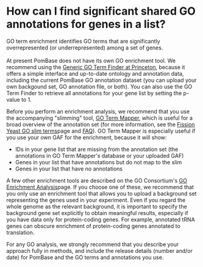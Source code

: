 # How can I find significant shared GO annotations for genes in a list?
<!-- pombase_categories: Tools and Resources,Using Ontologies -->

GO term enrichment identifies GO terms that are significantly
overrepresented (or underrepresented) among a set of genes.\
\
At present PomBase does not have its own GO enrichment tool. We
recommend using the [Generic GO Term Finder at Princeton](http://go.princeton.edu/cgi-bin/GOTermFinder), because it
offers a simple interface and up-to-date ontology and annotation data,
including the current PomBase GO annotation dataset (you can upload your
own backgound set, GO annotation file, or both). You can also use the GO
Term Finder to retrieve all annotations for your gene list by setting
the p-value to 1.

Before you perform an enrichment analysis, we recommend that you use the
accompanying "slimming" tool, [GO Term Mapper](http://go.princeton.edu/cgi-bin/GOTermMapper), which is useful
for a broad overview of the annotation set (for more information, see
the [Fission Yeast GO slim terms](/browse-curation/fission-yeast-go-slim-terms)page and
[FAQ](/faq/how-can-i-use-go-slims-s-pombe)). GO Term Mapper is
especially useful if you use your own GAF for the enrichment, because it
will show:

-   IDs in your gene list that are missing from the annotation set (the
    annotations in GO Term Mapper's database or your uploaded GAF)
-   Genes in your list that have annotations but do not map to the slim
-   Genes in your list that have no annotations

A few other enrichment tools are described on the GO Consortium's [GO Enrichment Analysis](http://geneontology.org/page/go-enrichment-analysis)page. If
you choose one of these, we recommend that you only use an enrichment
tool that allows you to upload a background set representing the genes
used in your experiment. Even if you regard the whole genome as the
relevant background, it is important to specify the background gene set
explicitly to obtain meaningful results, especially if you have data
only for protein-coding genes. For example, annotated tRNA genes can
obscure enrichment of protein-coding genes annotated to translation.

For any GO analysis, we strongly recommend that you describe your
approach fully in methods, and include the release details (number
and/or date) for PomBase and the GO terms and annotations you use.

